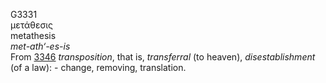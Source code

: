 <body>
  <p>G3331<br>  μετάθεσις  <br> metathesis  <br><i>met-ath‘-es-is </i><br>From <a href="g3346.htm">3346</a>  <i>transposition</i>, that is, <i>transferral</i> (to heaven), <i>disestablishment</i> (of a law): - change, removing, translation.<br></p>
 </body>